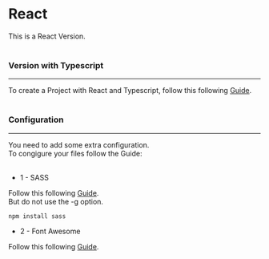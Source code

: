 # React

This is a React Version.
<br><br>

### Version with Typescript
---

To create a Project with React and Typescript, follow this following [Guide](https://create-react-app.dev/docs/adding-typescript/).
<br><br>

### Configuration
---

You need to add some extra configuration.
<br> 
To congigure your files follow the Guide:
<br><br>

- 1 - SASS

Follow this following [Guide](https://sass-lang.com/install).
<br>
But do not use the -g option.
```
npm install sass
```

- 2 - Font Awesome

Follow this following [Guide](https://fontawesome.com/docs/web/use-with/react/).